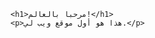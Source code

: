 <!DOCTYPE html>
<html>
<head>
    <title>موقعي الأول</title>
</head>
<body>

    <h1>مرحباً بالعالم!</h1>
    <p>هذا هو أول موقع ويب لي.</p>

</body>
</html>
